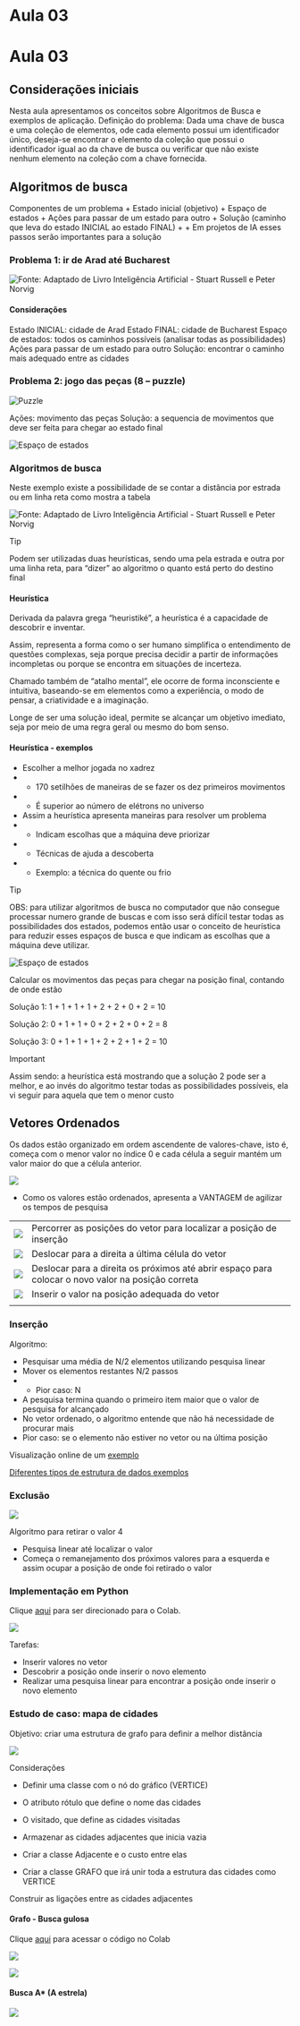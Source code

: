 # Aula 03


# Aula 03

## Considerações iniciais

Nesta aula apresentamos os conceitos sobre Algoritmos de Busca e
exemplos de aplicação. Definição do problema: Dada uma chave de busca e
uma coleção de elementos, ode cada elemento possui um identificador
único, deseja-se encontrar o elemento da coleção que possui o
identificador igual ao da chave de busca ou verificar que não existe
nenhum elemento na coleção com a chave fornecida.

## Algoritmos de busca

Componentes de um problema + Estado inicial (objetivo) + Espaço de
estados + Ações para passar de um estado para outro + Solução (caminho
que leva do estado INICIAL ao estado FINAL) + + Em projetos de IA esses
passos serão importantes para a solução

### Problema 1: ir de Arad até Bucharest

![Fonte: Adaptado de Livro Inteligência Artificial - Stuart Russell e
Peter Norvig](imagens/aula_03/mapa_1.png)

#### Considerações

Estado INICIAL: cidade de Arad Estado FINAL: cidade de Bucharest Espaço
de estados: todos os caminhos possíveis (analisar todas as
possibilidades) Ações para passar de um estado para outro Solução:
encontrar o caminho mais adequado entre as cidades

### Problema 2: jogo das peças (8 – puzzle)

![Puzzle](imagens/aula_03/puzzle.png)

Ações: movimento das peças Solução: a sequencia de movimentos que deve
ser feita para chegar ao estado final

![Espaço de estados](imagens/aula_03/puzzle_options.png)

### Algoritmos de busca

Neste exemplo existe a possibilidade de se contar a distância por
estrada ou em linha reta como mostra a tabela

![Fonte: Adaptado de Livro Inteligência Artificial - Stuart Russell e
Peter Norvig](imagens/aula_03/mapa_2.png)

> [!TIP]
>
> Podem ser utilizadas duas heurísticas, sendo uma pela estrada e outra
> por uma linha reta, para “dizer” ao algoritmo o quanto está perto do
> destino final

#### Heurística

Derivada da palavra grega “heuristiké”, a heurística é a capacidade de
descobrir e inventar.

Assim, representa a forma como o ser humano simplifica o entendimento de
questões complexas, seja porque precisa decidir a partir de informações
incompletas ou porque se encontra em situações de incerteza.

Chamado também de “atalho mental”, ele ocorre de forma inconsciente e
intuitiva, baseando-se em elementos como a experiência, o modo de
pensar, a criatividade e a imaginação.

Longe de ser uma solução ideal, permite se alcançar um objetivo
imediato, seja por meio de uma regra geral ou mesmo do bom senso.

#### Heurística - exemplos

- Escolher a melhor jogada no xadrez
- - 170 setilhões de maneiras de se fazer os dez primeiros movimentos
- - É superior ao número de elétrons no universo
- Assim a heurística apresenta maneiras para resolver um problema
- - Indicam escolhas que a máquina deve priorizar
- - Técnicas de ajuda a descoberta
- - Exemplo: a técnica do quente ou frio

> [!TIP]
>
> OBS: para utilizar algoritmos de busca no computador que não consegue
> processar numero grande de buscas e com isso será difícil testar todas
> as possibilidades dos estados, podemos então usar o conceito de
> heurística para reduzir esses espaços de busca e que indicam as
> escolhas que a máquina deve utilizar.

![Espaço de estados](imagens/aula_03/puzzle_options.png)

Calcular os movimentos das peças para chegar na posição final, contando
de onde estão

Solução 1: 1 + 1 + 1 + 1 + 2 + 2 + 0 + 2 = 10

Solução 2: 0 + 1 + 1 + 0 + 2 + 2 + 0 + 2 = 8

Solução 3: 0 + 1 + 1 + 1 + 2 + 2 + 1 + 2 = 10

> [!IMPORTANT]
>
> Assim sendo: a heurística está mostrando que a solução 2 pode ser a
> melhor, e ao invés do algoritmo testar todas as possibilidades
> possíveis, ela vi seguir para aquela que tem o menor custo

## Vetores Ordenados

Os dados estão organizado em ordem ascendente de valores-chave, isto é,
começa com o menor valor no índice 0 e cada célula a seguir mantém um
valor maior do que a célula anterior.

![](imagens/aula_03/vetores_ordenados1.png)

- Como os valores estão ordenados, apresenta a VANTAGEM de agilizar os
  tempos de pesquisa

|                                             |                                                                                                   |
|---------------------------------------------|---------------------------------------------------------------------------------------------------|
| ![](imagens/aula_03/vetores_ordenados2.png) | Percorrer as posições do vetor para localizar a posição de inserção                               |
| ![](imagens/aula_03/vetores_ordenados3.png) | Deslocar para a direita a última célula do vetor                                                  |
| ![](imagens/aula_03/vetores_ordenados4.png) | Deslocar para a direita os próximos até abrir espaço para colocar o novo valor na posição correta |
| ![](imagens/aula_03/vetores_ordenados5.png) | Inserir o valor na posição adequada do vetor                                                      |
|                                             |                                                                                                   |

### Inserção

Algoritmo:

- Pesquisar uma média de N/2 elementos utilizando pesquisa linear
- Mover os elementos restantes N/2 passos
- - Pior caso: N
- A pesquisa termina quando o primeiro item maior que o valor de
  pesquisa for alcançado
- No vetor ordenado, o algoritmo entende que não há necessidade de
  procurar mais
- Pior caso: se o elemento não estiver no vetor ou na última posição

Visualização online de um
[exemplo](https://www.cs.usfca.edu/~galles/visualization/Search.html)

[Diferentes tipos de estrutura de dados
exemplos](https://www.cs.usfca.edu/~galles/visualization/Algorithms.html)

### Exclusão

![](imagens/aula_03/vetores_ordenados6.png)

Algoritmo para retirar o valor 4

- Pesquisa linear até localizar o valor
- Começa o remanejamento dos próximos valores para a esquerda e assim
  ocupar a posição de onde foi retirado o valor

### Implementação em Python

Clique
[aqui](https://colab.research.google.com/drive/1PjhBYD1jeB1wFeO96y6MMxIFSsmb8LT3?usp=sharing)
para ser direcionado para o Colab.

![](imagens/aula_03/implementa%C3%A7%C3%A3o_python.png)

Tarefas:

- Inserir valores no vetor
- Descobrir a posição onde inserir o novo elemento
- Realizar uma pesquisa linear para encontrar a posição onde inserir o
  novo elemento

### Estudo de caso: mapa de cidades

Objetivo: criar uma estrutura de grafo para definir a melhor distância

![](imagens/aula_03/mapa_2.png)

Considerações

- Definir uma classe com o nó do gráfico (VERTICE)

- O atributo rótulo que define o nome das cidades

- O visitado, que define as cidades visitadas

- Armazenar as cidades adjacentes que inicia vazia

- Criar a classe Adjacente e o custo entre elas

- Criar a classe GRAFO que irá unir toda a estrutura das cidades como
  VERTICE

Construir as ligações entre as cidades adjacentes

#### Grafo - Busca gulosa

Clique
[aqui](https://colab.research.google.com/drive/1qCMZWL56v0wj2g-se5fijJ4gawbIvSwY?usp=sharing)
para acessar o código no Colab

![](imagens/aula_03/implementa%C3%A7%C3%A3o_python2.png)

![](imagens/aula_03/Diagram%20de%20blcos%20experimento%202.svg)

#### Busca A\* (A estrela)

![](/imagens/aula_03/A%20estrela.svg)
